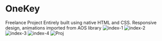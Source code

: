 # OneKey
Freelance Project
Entirely built using native HTML and CSS. Responsive design, animations imported from AOS library
![index-1](https://ibb.co/RHBzYTp)
![index-2](https://ibb.co/3pBZtcy)
![index-3](https://ibb.co/ChtkCvd)
![index-4](https://ibb.co/VBCHt7w)
![Proj](https://ibb.co/0mG6b7y)


